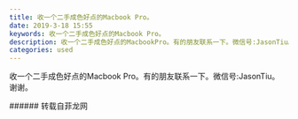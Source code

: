 ```yaml
---
title: 收一个二手成色好点的Macbook Pro。
date: 2019-3-18 15:55
keywords: 收一个二手成色好点的Macbook Pro。
description: 收一个二手成色好点的MacbookPro。有的朋友联系一下。微信号:JasonTiu。谢谢。
categories: used
---
```

<td class="t_f" id="postmessage_3249836">

收一个二手成色好点的Macbook Pro。有的朋友联系一下。微信号:JasonTiu。 谢谢。<br/>
</td>
###### 转载自菲龙网